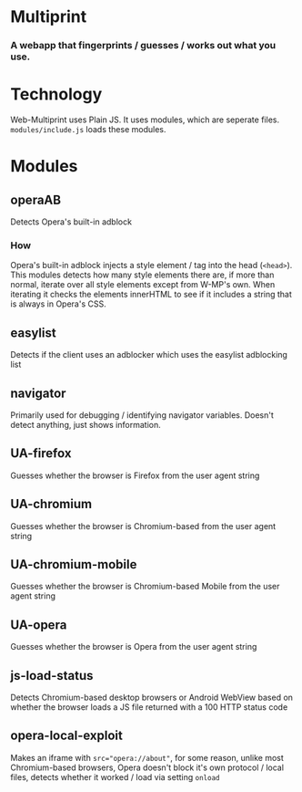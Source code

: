 # Multiprint
### A webapp that fingerprints / guesses / works out what you use.

# Technology
Web-Multiprint uses Plain JS. It uses modules, which are seperate files. `modules/include.js` loads these modules.

# Modules
## operaAB
Detects Opera's built-in adblock

### How
Opera's built-in adblock injects a style element / tag into the head (`<head>`). This modules detects how many style elements there are, if more than normal, iterate over all style elements except from W-MP's own. When iterating it checks the elements innerHTML to see if it includes a string that is always in Opera's CSS.

## easylist
Detects if the client uses an adblocker which uses the easylist adblocking list

## navigator
Primarily used for debugging / identifying navigator variables. Doesn't detect anything, just shows information.

## UA-firefox
Guesses whether the browser is Firefox from the user agent string

## UA-chromium
Guesses whether the browser is Chromium-based from the user agent string

## UA-chromium-mobile
Guesses whether the browser is Chromium-based Mobile from the user agent string

## UA-opera
Guesses whether the browser is Opera from the user agent string

## js-load-status
Detects Chromium-based desktop browsers or Android WebView based on whether the browser loads a JS file returned with a 100 HTTP status code

## opera-local-exploit
Makes an iframe with `src="opera://about"`, for some reason, unlike most Chromium-based browsers, Opera doesn't block it's own protocol / local files, detects whether it worked / load via setting `onload`
